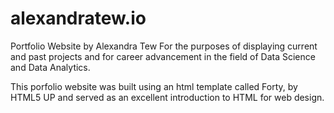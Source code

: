 # alexandratew.io
Portfolio Website by Alexandra Tew
For the purposes of displaying current and past projects and for career advancement in the field of Data Science and Data Analytics.

This porfolio website was built using an html template called Forty, by HTML5 UP and served as an excellent introduction to HTML for web design.
